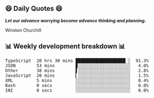 ## 😄 Daily Quotes 😄

_**Let our advance worrying become advance thinking and planning.**_

Winston Churchill



## 📊 Weekly development breakdown 📊

<pre>TypeScript  20 hrs 30 mins ███████████████████▏░  91.3%
JSON        53 mins        ▊░░░░░░░░░░░░░░░░░░░░   4.0%
Other       38 mins        ▌░░░░░░░░░░░░░░░░░░░░   2.8%
JavaScript  20 mins        ▎░░░░░░░░░░░░░░░░░░░░   1.5%
XML         5 mins         ░░░░░░░░░░░░░░░░░░░░░   0.4%
Bash        0 secs         ░░░░░░░░░░░░░░░░░░░░░   0.0%
INI         0 secs         ░░░░░░░░░░░░░░░░░░░░░   0.0%</pre>